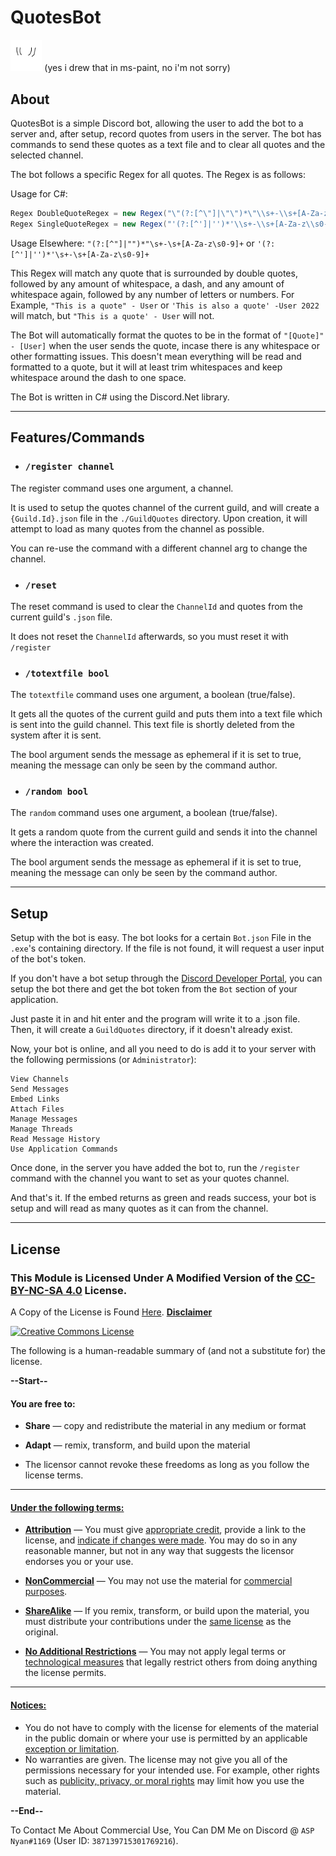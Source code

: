 ﻿# QuotesBot 
<img src="QuotesBot.png" width="10%" alt="QuotesBotImg"><img/> (yes i drew that in ms-paint, no i'm not sorry)

## About

QuotesBot is a simple Discord bot, allowing the user to add the bot to a server and, after setup, record quotes from users in the server.
The bot has commands to send these quotes as a text file and to clear all quotes and the selected channel.

The bot follows a specific Regex for all quotes. The Regex is as follows:

Usage for C#: 
```csharp
Regex DoubleQuoteRegex = new Regex("\"(?:[^\"]|\"\")*\"\\s+-\\s+[A-Za-z\\s0-9]+", RegexOptions.IgnoreCase);
Regex SingleQuoteRegex = new Regex("'(?:[^']|'')*'\\s+-\\s+[A-Za-z\\s0-9]+", RegexOptions.IgnoreCase);
```

Usage Elsewhere: `"(?:[^"]|"")*"\s+-\s+[A-Za-z\s0-9]+` or `'(?:[^']|'')*'\s+-\s+[A-Za-z\s0-9]+`

This Regex will match any quote that is surrounded by double quotes, followed by any amount of whitespace, a dash, and any amount of whitespace again, followed by any number of letters or numbers.
For Example, `"This is a quote" - User` or `'This is also a quote' -User 2022` will match, but `"This is a quote' - User` will not.

The Bot will automatically format the quotes to be in the format of `"[Quote]" - [User]` when the user sends the quote, incase there is any whitespace or other formatting issues.
This doesn't mean everything will be read and formatted to a quote, but it will at least trim whitespaces and keep whitespace around the dash to one space.

The Bot is written in C# using the Discord.Net library.

---
## Features/Commands
- ### `/register channel`
The register command uses one argument, a channel.

It is used to setup the quotes channel of the current guild, and will create a `{Guild.Id}.json` file in the `./GuildQuotes` directory.
Upon creation, it will attempt to load as many quotes from the channel as possible.

You can re-use the command with a different channel arg to change the channel.

- ### `/reset`
The reset command is used to clear the `ChannelId` and quotes from the current guild's `.json` file.

It does not reset the `ChannelId` afterwards, so you must reset it with `/register`

- ### `/totextfile bool`
The `totextfile` command uses one argument, a boolean (true/false).

It gets all the quotes of the current guild and puts them into a text file which is sent into the guild channel.
This text file is shortly deleted from the system after it is sent.

The bool argument sends the message as ephemeral if it is set to true, meaning the message can only be seen by the command author.
 
- ### `/random bool`
The `random` command uses one argument, a boolean (true/false).

It gets a random quote from the current guild and sends it into the channel where the interaction was created.

The bool argument sends the message as ephemeral if it is set to true, meaning the message can only be seen by the command author.

---
## Setup

Setup with the bot is easy. The bot looks for a certain `Bot.json` File in the `.exe`'s containing directory.
If the file is not found, it will request a user input of the bot's token. 

If you don't have a bot setup through the [Discord Developer Portal](https://discord.com/developers/applications/),
you can setup the bot there and get the bot token from the `Bot` section of your application.

Just paste it in and hit enter and the program will write it to a .json file. 
Then, it will create a `GuildQuotes` directory, if it doesn't already exist.

Now, your bot is online, and all you need to do is add it to your server with the following permissions (or `Administrator`):
```
View Channels
Send Messages
Embed Links
Attach Files
Manage Messages
Manage Threads
Read Message History
Use Application Commands
```
Once done, in the server you have added the bot to, run the `/register` command with the channel you want to set as your quotes channel.

And that's it. If the embed returns as green and reads success, your bot is setup and will read as many quotes as it can from the channel.

---
## License

### This Module is Licensed Under A Modified Version of the [CC-BY-NC-SA 4.0](http://creativecommons.org/licenses/by-nc-sa/4.0/) License.
A Copy of the License is Found [Here](LICENSE.md). [**Disclaimer**](LicenseInfo/Defs.md#Disclaimer)

<a rel="license" href="http://creativecommons.org/licenses/by-nc-sa/4.0/"><img alt="Creative Commons License" style="border-width:0" src="https://i.creativecommons.org/l/by-nc-sa/4.0/88x31.png"/></a>

The following is a human-readable summary of (and not a substitute for) the license.

**--Start--**

#### You are free to:

- **Share** — copy and redistribute the material in any medium or format
- **Adapt** — remix, transform, and build upon the material

- The licensor cannot revoke these freedoms as long as you follow the license terms.

---

#### [Under the following terms:](LicenseInfo/Defs.md#Terms)

- [**Attribution**](LicenseInfo/Defs.md#Attribution) — You must give [appropriate credit](LicenseInfo/Defs.md#Appropriate-Credit), provide a link to the license, and [indicate if changes were made](LicenseInfo/Defs.md#Indication-of-Changes). You may do so in any reasonable manner, but not in any way that suggests the licensor endorses you or your use.
- [**NonCommercial**](LicenseInfo/Defs.md#NonCommercial) — You may not use the material for [commercial purposes](LicenseInfo/Defs.md#Commercial-Purposes).
- [**ShareAlike**](LicenseInfo/Defs.md#ShareAlike) — If you remix, transform, or build upon the material, you must distribute your contributions under the [same license](LicenseInfo/Defs.md#Same-License) as the original.

- [**No Additional Restrictions**](LicenseInfo/Defs.md#No-Additional-Restrictions) — You may not apply legal terms or [technological measures](LicenseInfo/Defs.md#Technological-Measures) that legally restrict others from doing anything the license permits.

---

#### [Notices:](LicenseInfo/Defs.md#Notices)

- You do not have to comply with the license for elements of the material in the public domain or where your use is permitted by an applicable [exception or limitation](LicenseInfo/Defs.md#Applicable-Exception-or-Limitation).
- No warranties are given. The license may not give you all of the permissions necessary for your intended use. For example, other rights such as [publicity, privacy, or moral rights](LicenseInfo/Defs.md#Publicity,-Privacy,-or-Moral-Rights) may limit how you use the material.

**--End--**

To Contact Me About Commercial Use, You Can DM Me on Discord @ `ASP Nyan#1169` (User ID: `387139715301769216`).
